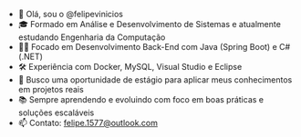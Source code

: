 - 👋 Olá, sou o @felipevinicios  
- 🎓 Formado em Análise e Desenvolvimento de Sistemas e atualmente estudando Engenharia da Computação  
- 👨‍💻 Focado em Desenvolvimento Back-End com Java (Spring Boot) e C# (.NET)  
- 🛠️ Experiência com Docker, MySQL, Visual Studio e Eclipse  
- 🚀 Busco uma oportunidade de estágio para aplicar meus conhecimentos em projetos reais  
- 📚 Sempre aprendendo e evoluindo com foco em boas práticas e soluções escaláveis  
- 📫 Contato: felipe.1577@outlook.com  

<!---
felipevinicios/felipevinicios is a ✨ special ✨ repository because its `README.md` (this file) appears on your GitHub profile.
You can click the Preview link to take a look at your changes.
--->
